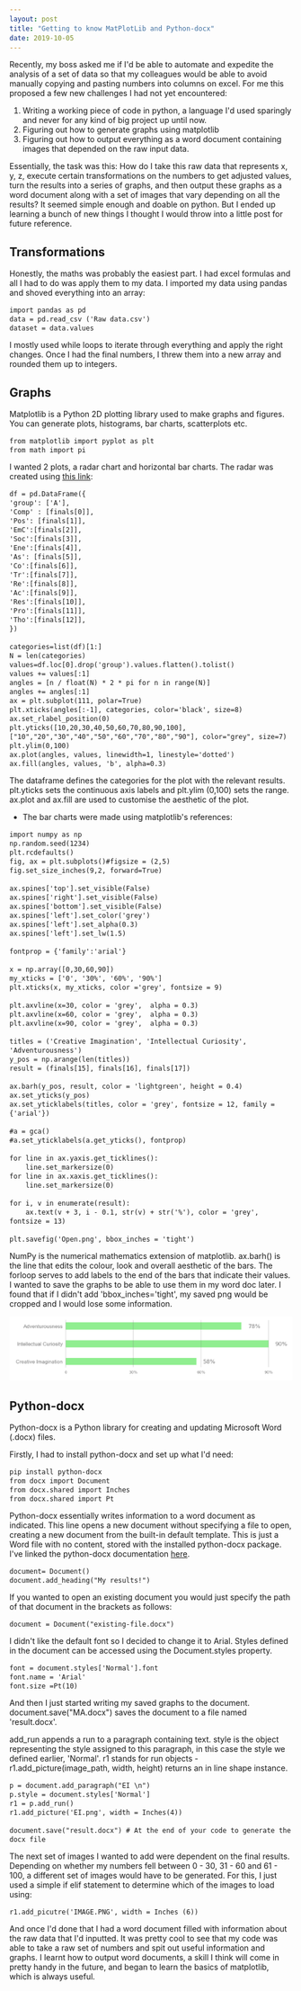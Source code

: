 ```yaml
---
layout: post
title: "Getting to know MatPlotLib and Python-docx"
date: 2019-10-05
---
```


Recently, my boss asked me if I'd be able to automate and expedite the analysis of a set of data
so that my colleagues would be able to avoid manually copying and pasting numbers into 
columns on excel. For me this proposed a few new challenges I had not yet encountered:
1. Writing a working piece of code in python, a language I'd used sparingly and never 
for any kind of big project up until now.
2. Figuring out how to generate graphs using matplotlib
3. Figuring out how to output everything as a word document containing images that depended on the raw
input data. 

Essentially, the task was this: How do I take this raw data that represents x, y, z, execute certain
transformations on the numbers to get adjusted values, turn the results into a series of graphs, 
and then output these graphs as a word document along with a set of images that vary depending on 
all the results? 
It seemed simple enough and doable on python. But I ended up learning a bunch of new things I thought
I would throw into a little post for future reference. 

## Transformations

Honestly, the maths was probably the easiest part. I had excel formulas and all I had to do was apply
them to my data. I imported my data using pandas and shoved everything into an array:
```
import pandas as pd
data = pd.read_csv ('Raw data.csv')
dataset = data.values
```
I mostly used while loops to iterate through everything and apply the right changes. Once I had the final
numbers, I threw them into a new array and rounded them up to integers.

## Graphs

Matplotlib is a Python 2D plotting library used to make graphs and figures.
You can generate plots, histograms, bar charts, scatterplots etc. 
```
from matplotlib import pyplot as plt
from math import pi
```
I wanted 2 plots, a radar chart and horizontal bar charts. 
The radar was created using [this link](https://python-graph-gallery.com/390-basic-radar-chart/):
```
df = pd.DataFrame({
'group': ['A'],
'Comp' : [finals[0]],
'Pos': [finals[1]],
'EmC':[finals[2]],
'Soc':[finals[3]],
'Ene':[finals[4]],
'As': [finals[5]],
'Co':[finals[6]],
'Tr':[finals[7]],
'Re':[finals[8]],
'Ac':[finals[9]],
'Res':[finals[10]],
'Pro':[finals[11]],
'Tho':[finals[12]],
})

categories=list(df)[1:]
N = len(categories)
values=df.loc[0].drop('group').values.flatten().tolist()
values += values[:1]
angles = [n / float(N) * 2 * pi for n in range(N)]
angles += angles[:1]
ax = plt.subplot(111, polar=True)
plt.xticks(angles[:-1], categories, color='black', size=8)
ax.set_rlabel_position(0)
plt.yticks([10,20,30,40,50,60,70,80,90,100], ["10","20","30","40","50","60","70","80","90"], color="grey", size=7)
plt.ylim(0,100)
ax.plot(angles, values, linewidth=1, linestyle='dotted')
ax.fill(angles, values, 'b', alpha=0.3)
```
The dataframe defines the categories for the plot with the relevant results. 
plt.yticks sets the continuous axis labels and plt.ylim (0,100) sets the range.
ax.plot and ax.fill are used to customise the aesthetic of the plot. 

- The bar charts were made using matplotlib's references:

```
import numpy as np
np.random.seed(1234)
plt.rcdefaults()
fig, ax = plt.subplots()#figsize = (2,5)
fig.set_size_inches(9,2, forward=True)

ax.spines['top'].set_visible(False)
ax.spines['right'].set_visible(False)
ax.spines['bottom'].set_visible(False)
ax.spines['left'].set_color('grey')
ax.spines['left'].set_alpha(0.3)
ax.spines['left'].set_lw(1.5)

fontprop = {'family':'arial'}

x = np.array([0,30,60,90])
my_xticks = ['0', '30%', '60%', '90%']
plt.xticks(x, my_xticks, color ='grey', fontsize = 9)

plt.axvline(x=30, color = 'grey',  alpha = 0.3)
plt.axvline(x=60, color = 'grey',  alpha = 0.3)
plt.axvline(x=90, color = 'grey',  alpha = 0.3)

titles = ('Creative Imagination', 'Intellectual Curiosity', 'Adventurousness')
y_pos = np.arange(len(titles))
result = (finals[15], finals[16], finals[17])

ax.barh(y_pos, result, color = 'lightgreen', height = 0.4)
ax.set_yticks(y_pos)
ax.set_yticklabels(titles, color = 'grey', fontsize = 12, family = {'arial'})

#a = gca()
#a.set_yticklabels(a.get_yticks(), fontprop)

for line in ax.yaxis.get_ticklines(): 
    line.set_markersize(0)
for line in ax.xaxis.get_ticklines():
    line.set_markersize(0)

for i, v in enumerate(result):
    ax.text(v + 3, i - 0.1, str(v) + str('%'), color = 'grey', fontsize = 13)
    
plt.savefig('Open.png', bbox_inches = 'tight')
```
NumPy is the numerical mathematics extension of matplotlib.
ax.barh() is the line that edits the colour, look and overall aesthetic of the bars.
The forloop serves to add labels to the end of the bars that indicate their values. 
I wanted to save the graphs to be able to use them in my word doc later. I found that if I didn't add 'bbox_inches='tight', my saved png would be cropped and I would lose some information.

![Bar chart](/assets/img/barcharteg.PNG)

## Python-docx
Python-docx is a Python library for creating and updating Microsoft Word (.docx) files.

Firstly, I had to install python-docx and set up what I'd need:
```
pip install python-docx
from docx import Document
from docx.shared import Inches
from docx.shared import Pt
```
Python-docx essentially writes information to a word document as indicated.
This line opens a new document without specifying a file to open, creating a new document
from the built-in default template. This is just a Word file with no content, stored
with the installed python-docx package. I've linked the python-docx documentation [here](https://python-docx.readthedocs.io/en/latest/index.html).
```
document= Document()
document.add_heading("My results!")
```
If you wanted to open an existing document you would just specify the path of that document in the brackets as follows:
```
document = Document("existing-file.docx")
```
I didn't like the default font so I decided to change it to Arial. 
Styles defined in the document can be accessed using the Document.styles property.
```
font = document.styles['Normal'].font
font.name = 'Arial'
font.size =Pt(10)
```
And then I just started writing my saved graphs to the document.
document.save("MA.docx") saves the document to a file named 'result.docx'.

add_run appends a run to a paragraph containing text. 
style is the object representing the style assigned to this paragraph, in this case 
the style we defined earlier, 'Normal'.
r1 stands for run objects - r1.add_picture(image_path, width, height) returns an in line shape instance. 

```
p = document.add_paragraph("EI \n")
p.style = document.styles['Normal']
r1 = p.add_run()
r1.add_picture('EI.png', width = Inches(4))

document.save("result.docx") # At the end of your code to generate the docx file
```
The next set of images I wanted to add were dependent on the final results. Depending on whether my numbers fell
between 0 - 30, 31 - 60 and 61 - 100, a different set of images would have to be generated.
For this, I just used a simple if elif statement to determine which of the images to load using:
```
r1.add_picutre('IMAGE.PNG', width = Inches (6))
```
And once I'd done that I had a word document filled with information about the raw data that I'd inputted.
It was pretty cool to see that my code was able to take a raw set of numbers and spit out 
useful information and graphs. I learnt how to output word documents, a skill I think will come in 
pretty handy in the future, and began to learn the basics of matplotlib, which is always useful. 


